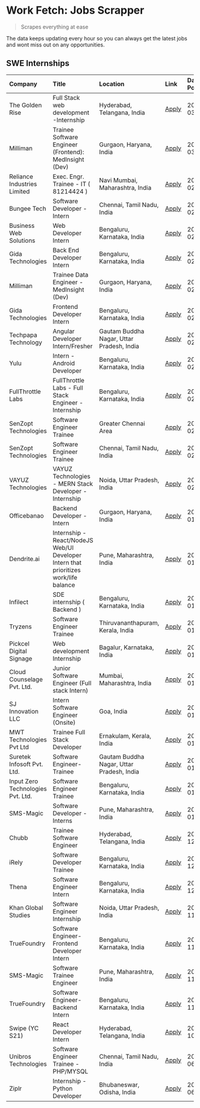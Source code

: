 # Work Fetch: Jobs Scrapper
> Scrapes everything at ease

The data keeps updating every hour so you can always get the latest jobs and wont miss out on any opportunities.

## SWE Internships
<!--START_SECTION:workfetch-->
| Company                           | Title                                                                                | Location                                  | Link                                                                                                                                                                                                                                                                                                    | Date Posted   |
|:----------------------------------|:-------------------------------------------------------------------------------------|:------------------------------------------|:--------------------------------------------------------------------------------------------------------------------------------------------------------------------------------------------------------------------------------------------------------------------------------------------------------|:--------------|
| The Golden Rise                   | Full Stack web development -Internship                                               | Hyderabad, Telangana, India               | [Apply](https://in.linkedin.com/jobs/view/full-stack-web-development-internship-at-the-golden-rise-3847033236?position=57&pageNum=0&refId=Bqce6bcNvYXxVi6K62UmTQ%3D%3D&trackingId=P9LB8aVPH1o9VsoBRIAf1Q%3D%3D&trk=public_jobs_jserp-result_search-card)                                                | 2024-03-05    |
| Milliman                          | Trainee Software Engineer (Frontend): MedInsight (Dev)                               | Gurgaon, Haryana, India                   | [Apply](https://in.linkedin.com/jobs/view/trainee-software-engineer-frontend-medinsight-dev-at-milliman-3792874280?position=4&pageNum=0&refId=Bqce6bcNvYXxVi6K62UmTQ%3D%3D&trackingId=vsa8Nxb4hZjb%2FNl0LdFDfg%3D%3D&trk=public_jobs_jserp-result_search-card)                                          | 2024-03-01    |
| Reliance Industries Limited       | Exec. Engr. Trainee - IT ( 81214424 )                                                | Navi Mumbai, Maharashtra, India           | [Apply](https://in.linkedin.com/jobs/view/exec-engr-trainee-it-81214424-at-reliance-industries-limited-3842850941?position=56&pageNum=0&refId=Bqce6bcNvYXxVi6K62UmTQ%3D%3D&trackingId=xcmr3OitHWNeksTHvNHeDg%3D%3D&trk=public_jobs_jserp-result_search-card)                                            | 2024-02-29    |
| Bungee Tech                       | Software Developer - Intern                                                          | Chennai, Tamil Nadu, India                | [Apply](https://in.linkedin.com/jobs/view/software-developer-intern-at-bungee-tech-3842220746?position=48&pageNum=0&refId=Bqce6bcNvYXxVi6K62UmTQ%3D%3D&trackingId=mVt%2FYK0EuQzYov2Kx8YnIQ%3D%3D&trk=public_jobs_jserp-result_search-card)                                                              | 2024-02-28    |
| Business Web Solutions            | Web Developer Intern                                                                 | Bengaluru, Karnataka, India               | [Apply](https://in.linkedin.com/jobs/view/web-developer-intern-at-business-web-solutions-3839906144?position=16&pageNum=0&refId=Bqce6bcNvYXxVi6K62UmTQ%3D%3D&trackingId=FoAnjNx%2Bfmmt2UWT7pQ9aQ%3D%3D&trk=public_jobs_jserp-result_search-card)                                                        | 2024-02-26    |
| Gida Technologies                 | Back End Developer Intern                                                            | Bengaluru, Karnataka, India               | [Apply](https://in.linkedin.com/jobs/view/back-end-developer-intern-at-gida-technologies-3836849295?position=43&pageNum=0&refId=Bqce6bcNvYXxVi6K62UmTQ%3D%3D&trackingId=xMIts%2BiCvROGwxIu0DMIdw%3D%3D&trk=public_jobs_jserp-result_search-card)                                                        | 2024-02-23    |
| Milliman                          | Trainee Data Engineer - MedInsight (Dev)                                             | Gurgaon, Haryana, India                   | [Apply](https://in.linkedin.com/jobs/view/trainee-data-engineer-medinsight-dev-at-milliman-3789275187?position=58&pageNum=0&refId=Bqce6bcNvYXxVi6K62UmTQ%3D%3D&trackingId=1dLFx72qfKsXPMcYpodIRA%3D%3D&trk=public_jobs_jserp-result_search-card)                                                        | 2024-02-23    |
| Gida Technologies                 | Frontend Developer Intern                                                            | Bengaluru, Karnataka, India               | [Apply](https://in.linkedin.com/jobs/view/frontend-developer-intern-at-gida-technologies-3836040945?position=14&pageNum=0&refId=Bqce6bcNvYXxVi6K62UmTQ%3D%3D&trackingId=wVvffB1UiC1JDkiFaecBXw%3D%3D&trk=public_jobs_jserp-result_search-card)                                                          | 2024-02-21    |
| Techpapa Technology               | Angular Developer Intern/Fresher                                                     | Gautam Buddha Nagar, Uttar Pradesh, India | [Apply](https://in.linkedin.com/jobs/view/angular-developer-intern-fresher-at-techpapa-technology-3834305862?position=44&pageNum=0&refId=Bqce6bcNvYXxVi6K62UmTQ%3D%3D&trackingId=boFvBAxtMkPVbZiQOA3Z9g%3D%3D&trk=public_jobs_jserp-result_search-card)                                                 | 2024-02-20    |
| Yulu                              | Intern - Android Developer                                                           | Bengaluru, Karnataka, India               | [Apply](https://in.linkedin.com/jobs/view/intern-android-developer-at-yulu-3834459982?position=42&pageNum=0&refId=Bqce6bcNvYXxVi6K62UmTQ%3D%3D&trackingId=1KuADtmUUSIIhMvvr0Uoew%3D%3D&trk=public_jobs_jserp-result_search-card)                                                                        | 2024-02-19    |
| FullThrottle Labs                 | FullThrottle Labs - Full Stack Engineer - Internship                                 | Bengaluru, Karnataka, India               | [Apply](https://in.linkedin.com/jobs/view/fullthrottle-labs-full-stack-engineer-internship-at-fullthrottle-labs-3829636016?position=41&pageNum=0&refId=Bqce6bcNvYXxVi6K62UmTQ%3D%3D&trackingId=r59b6Dtt2xgc%2F3BcNK%2FpFA%3D%3D&trk=public_jobs_jserp-result_search-card)                               | 2024-02-17    |
| SenZopt Technologies              | Software Engineer Trainee                                                            | Greater Chennai Area                      | [Apply](https://in.linkedin.com/jobs/view/software-engineer-trainee-at-senzopt-technologies-3827688781?position=27&pageNum=0&refId=Bqce6bcNvYXxVi6K62UmTQ%3D%3D&trackingId=CAWUpYmaRbuiY%2FH6u4126g%3D%3D&trk=public_jobs_jserp-result_search-card)                                                     | 2024-02-12    |
| SenZopt Technologies              | Software Engineer Trainee                                                            | Chennai, Tamil Nadu, India                | [Apply](https://in.linkedin.com/jobs/view/software-engineer-trainee-at-senzopt-technologies-3827686880?position=38&pageNum=0&refId=Bqce6bcNvYXxVi6K62UmTQ%3D%3D&trackingId=BbcEaEqvWQ8IgM4bv0K5GQ%3D%3D&trk=public_jobs_jserp-result_search-card)                                                       | 2024-02-12    |
| VAYUZ Technologies                | VAYUZ Technologies - MERN Stack Developer - Internship                               | Noida, Uttar Pradesh, India               | [Apply](https://in.linkedin.com/jobs/view/vayuz-technologies-mern-stack-developer-internship-at-vayuz-technologies-3822619356?position=49&pageNum=0&refId=Bqce6bcNvYXxVi6K62UmTQ%3D%3D&trackingId=0kuW14O%2F1SVcmlhEPQtzXQ%3D%3D&trk=public_jobs_jserp-result_search-card)                              | 2024-02-10    |
| Officebanao                       | Backend Developer - Intern                                                           | Gurgaon, Haryana, India                   | [Apply](https://in.linkedin.com/jobs/view/backend-developer-intern-at-officebanao-3814263731?position=20&pageNum=0&refId=Bqce6bcNvYXxVi6K62UmTQ%3D%3D&trackingId=%2FZCGvOPqJIIeP6XJAxLhYQ%3D%3D&trk=public_jobs_jserp-result_search-card)                                                               | 2024-01-31    |
| Dendrite.ai                       | Internship - React/NodeJS Web/UI Developer Intern that prioritizes work/life balance | Pune, Maharashtra, India                  | [Apply](https://in.linkedin.com/jobs/view/internship-react-nodejs-web-ui-developer-intern-that-prioritizes-work-life-balance-at-dendrite-ai-3818948068?position=26&pageNum=0&refId=Bqce6bcNvYXxVi6K62UmTQ%3D%3D&trackingId=WYyaDUbEwn%2B6Gp%2F5o%2Bmmnw%3D%3D&trk=public_jobs_jserp-result_search-card) | 2024-01-31    |
| Infilect                          | SDE internship ( Backend )                                                           | Bengaluru, Karnataka, India               | [Apply](https://in.linkedin.com/jobs/view/sde-internship-backend-at-infilect-3815120558?position=21&pageNum=0&refId=Bqce6bcNvYXxVi6K62UmTQ%3D%3D&trackingId=XEC%2FFvW8MrOVMGWM1I3LUQ%3D%3D&trk=public_jobs_jserp-result_search-card)                                                                    | 2024-01-25    |
| Tryzens                           | Software Engineer Trainee                                                            | Thiruvananthapuram, Kerala, India         | [Apply](https://in.linkedin.com/jobs/view/software-engineer-trainee-at-tryzens-3809363491?position=30&pageNum=0&refId=Bqce6bcNvYXxVi6K62UmTQ%3D%3D&trackingId=%2F%2FP9J9PfPrJMPPYvxvbIhA%3D%3D&trk=public_jobs_jserp-result_search-card)                                                                | 2024-01-18    |
| Pickcel Digital Signage           | Web development Internship                                                           | Bagalur, Karnataka, India                 | [Apply](https://in.linkedin.com/jobs/view/web-development-internship-at-pickcel-digital-signage-3826062393?position=55&pageNum=0&refId=Bqce6bcNvYXxVi6K62UmTQ%3D%3D&trackingId=EVk0a1QiZAl3UaPMncykSQ%3D%3D&trk=public_jobs_jserp-result_search-card)                                                   | 2024-01-15    |
| Cloud Counselage Pvt. Ltd.        | Junior Software Engineer (Full stack Intern)                                         | Mumbai, Maharashtra, India                | [Apply](https://in.linkedin.com/jobs/view/junior-software-engineer-full-stack-intern-at-cloud-counselage-pvt-ltd-3803132814?position=22&pageNum=0&refId=Bqce6bcNvYXxVi6K62UmTQ%3D%3D&trackingId=15juPLwIaH330CS7SBeJhA%3D%3D&trk=public_jobs_jserp-result_search-card)                                  | 2024-01-11    |
| SJ Innovation LLC                 | Intern Software Engineer (Onsite)                                                    | Goa, India                                | [Apply](https://in.linkedin.com/jobs/view/intern-software-engineer-onsite-at-sj-innovation-llc-3799959011?position=35&pageNum=0&refId=Bqce6bcNvYXxVi6K62UmTQ%3D%3D&trackingId=%2F8xmTlvWavDQ4dv%2FKo8rUA%3D%3D&trk=public_jobs_jserp-result_search-card)                                                | 2024-01-11    |
| MWT Technologies Pvt Ltd          | Trainee Full Stack Developer                                                         | Ernakulam, Kerala, India                  | [Apply](https://in.linkedin.com/jobs/view/trainee-full-stack-developer-at-mwt-technologies-pvt-ltd-3800921715?position=5&pageNum=0&refId=Bqce6bcNvYXxVi6K62UmTQ%3D%3D&trackingId=kaR0NzP%2FrZ%2Fs%2Bu%2Fl1zIawg%3D%3D&trk=public_jobs_jserp-result_search-card)                                         | 2024-01-09    |
| Suretek Infosoft Pvt. Ltd.        | Software Engineer-Trainee                                                            | Gautam Buddha Nagar, Uttar Pradesh, India | [Apply](https://in.linkedin.com/jobs/view/software-engineer-trainee-at-suretek-infosoft-pvt-ltd-3800934643?position=17&pageNum=0&refId=Bqce6bcNvYXxVi6K62UmTQ%3D%3D&trackingId=DuSZTESEKmtLSthXcrpzXg%3D%3D&trk=public_jobs_jserp-result_search-card)                                                   | 2024-01-09    |
| Input Zero Technologies Pvt. Ltd. | Software Engineer Trainee                                                            | Bengaluru, Karnataka, India               | [Apply](https://in.linkedin.com/jobs/view/software-engineer-trainee-at-input-zero-technologies-pvt-ltd-3800927643?position=24&pageNum=0&refId=Bqce6bcNvYXxVi6K62UmTQ%3D%3D&trackingId=4%2Fjb3EpREiwBOsUjPjO3vg%3D%3D&trk=public_jobs_jserp-result_search-card)                                          | 2024-01-09    |
| SMS-Magic                         | Software Developer -Interns                                                          | Pune, Maharashtra, India                  | [Apply](https://in.linkedin.com/jobs/view/software-developer-interns-at-sms-magic-3799485343?position=28&pageNum=0&refId=Bqce6bcNvYXxVi6K62UmTQ%3D%3D&trackingId=TarNJ1xJNuZ33HMbjJEW%2FA%3D%3D&trk=public_jobs_jserp-result_search-card)                                                               | 2024-01-05    |
| Chubb                             | Trainee Software Engineer                                                            | Hyderabad, Telangana, India               | [Apply](https://in.linkedin.com/jobs/view/trainee-software-engineer-at-chubb-3811550279?position=60&pageNum=0&refId=Bqce6bcNvYXxVi6K62UmTQ%3D%3D&trackingId=emMQ3IN5x9y4KzhVXR1R6g%3D%3D&trk=public_jobs_jserp-result_search-card)                                                                      | 2023-12-28    |
| iRely                             | Software Developer Trainee                                                           | Bengaluru, Karnataka, India               | [Apply](https://in.linkedin.com/jobs/view/software-developer-trainee-at-irely-3801577534?position=9&pageNum=0&refId=Bqce6bcNvYXxVi6K62UmTQ%3D%3D&trackingId=BnusL1X5zMqmHg01ouK4gQ%3D%3D&trk=public_jobs_jserp-result_search-card)                                                                      | 2023-12-22    |
| Thena                             | Software Engineer Intern                                                             | Bengaluru, Karnataka, India               | [Apply](https://in.linkedin.com/jobs/view/software-engineer-intern-at-thena-3778731751?position=11&pageNum=0&refId=Bqce6bcNvYXxVi6K62UmTQ%3D%3D&trackingId=IsQ1woTvoqH6dvA4KlNxJw%3D%3D&trk=public_jobs_jserp-result_search-card)                                                                       | 2023-12-05    |
| Khan Global Studies               | Software Engineer Internship                                                         | Noida, Uttar Pradesh, India               | [Apply](https://in.linkedin.com/jobs/view/software-engineer-internship-at-khan-global-studies-3766942197?position=39&pageNum=0&refId=Bqce6bcNvYXxVi6K62UmTQ%3D%3D&trackingId=8EXTNJ3jbGaXqvMMIBkhwQ%3D%3D&trk=public_jobs_jserp-result_search-card)                                                     | 2023-11-27    |
| TrueFoundry                       | Software Engineer- Frontend Developer Intern                                         | Bengaluru, Karnataka, India               | [Apply](https://in.linkedin.com/jobs/view/software-engineer-frontend-developer-intern-at-truefoundry-3790095058?position=10&pageNum=0&refId=Bqce6bcNvYXxVi6K62UmTQ%3D%3D&trackingId=N6lwFtK3OK6vgRTtWWMeQg%3D%3D&trk=public_jobs_jserp-result_search-card)                                              | 2023-11-24    |
| SMS-Magic                         | Software Trainee Engineer                                                            | Pune, Maharashtra, India                  | [Apply](https://in.linkedin.com/jobs/view/software-trainee-engineer-at-sms-magic-3761409781?position=23&pageNum=0&refId=Bqce6bcNvYXxVi6K62UmTQ%3D%3D&trackingId=g2o%2FMctgaUzBIN5kpuoJ3w%3D%3D&trk=public_jobs_jserp-result_search-card)                                                                | 2023-11-16    |
| TrueFoundry                       | Software Engineer-Backend Intern                                                     | Bengaluru, Karnataka, India               | [Apply](https://in.linkedin.com/jobs/view/software-engineer-backend-intern-at-truefoundry-3779508170?position=25&pageNum=0&refId=Bqce6bcNvYXxVi6K62UmTQ%3D%3D&trackingId=1X4rtbr%2FSp9NpnRD5XFYlA%3D%3D&trk=public_jobs_jserp-result_search-card)                                                       | 2023-11-10    |
| Swipe (YC S21)                    | React Developer Intern                                                               | Hyderabad, Telangana, India               | [Apply](https://in.linkedin.com/jobs/view/react-developer-intern-at-swipe-yc-s21-3737600089?position=13&pageNum=0&refId=Bqce6bcNvYXxVi6K62UmTQ%3D%3D&trackingId=jpAzzwdLktdMpjdD9CBCoQ%3D%3D&trk=public_jobs_jserp-result_search-card)                                                                  | 2023-10-13    |
| Unibros Technologies              | Software Engineer Trainee - PHP/MYSQL                                                | Chennai, Tamil Nadu, India                | [Apply](https://in.linkedin.com/jobs/view/software-engineer-trainee-php-mysql-at-unibros-technologies-3656599241?position=31&pageNum=0&refId=Bqce6bcNvYXxVi6K62UmTQ%3D%3D&trackingId=65OymWNv4uEAOs24ojxgYQ%3D%3D&trk=public_jobs_jserp-result_search-card)                                             | 2023-06-12    |
| Ziplr                             | Internship - Python Developer                                                        | Bhubaneswar, Odisha, India                | [Apply](https://in.linkedin.com/jobs/view/internship-python-developer-at-ziplr-3645677592?position=53&pageNum=0&refId=Bqce6bcNvYXxVi6K62UmTQ%3D%3D&trackingId=vl7uUacQb57h1%2FwUreXDnw%3D%3D&trk=public_jobs_jserp-result_search-card)                                                                  | 2023-06-02    |
<!--END_SECTION:workfetch-->
